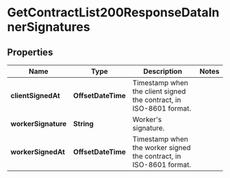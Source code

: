 

# GetContractList200ResponseDataInnerSignatures


## Properties

| Name | Type | Description | Notes |
|------------ | ------------- | ------------- | -------------|
|**clientSignedAt** | **OffsetDateTime** | Timestamp when the client signed the contract, in ISO-8601 format. |  |
|**workerSignature** | **String** | Worker&#39;s signature. |  |
|**workerSignedAt** | **OffsetDateTime** | Timestamp when the worker signed the contract, in ISO-8601 format. |  |



